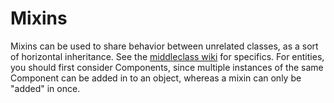 # Mixins
Mixins can be used to share behavior between unrelated classes, as a sort of horizontal inheritance. See the [middleclass wiki](https://github.com/kikito/middleclass/wiki/Mixins) for specifics. For entities, you should first consider Components, since multiple instances of the same Component can be added in to an object, whereas a mixin can only be "added" in once.
